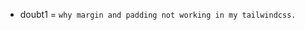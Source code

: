<!-- - doubt1 = `In two good website navbar links is not hiding in scrollTrigger` -->


- doubt1 = `why margin and padding not working in my tailwindcss.`